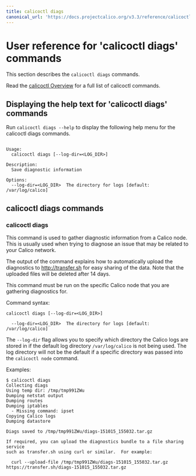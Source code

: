 ```yaml
---
title: calicoctl diags
canonical_url: 'https://docs.projectcalico.org/v3.3/reference/calicoctl/commands/node/diags'
---
```


# User reference for 'calicoctl diags' commands

This section describes the `calicoctl diags` commands.

Read the [calicoctl Overview]({{site.baseurl}}/{{page.version}}/reference/calicoctl) 
for a full list of calicoctl commands.

## Displaying the help text for 'calicoctl diags' commands

Run `calicoctl diags --help` to display the following help menu for the 
calicoctl diags commands.

```

Usage:
  calicoctl diags [--log-dir=<LOG_DIR>]

Description:
  Save diagnostic information

Options:
  --log-dir=<LOG_DIR>  The directory for logs [default: /var/log/calico]

```

## calicoctl diags commands


### calicoctl diags 

This command is used to gather diagnostic information from a Calico node.
This is usually used when trying to diagnose an issue that may be related to
your Calico network.

The output of the command explains how to automatically upload the 
diagnostics to http://transfer.sh for easy sharing of the data. Note that the 
uploaded files will be deleted after 14 days.

This command must be run on the specific Calico node that you are gathering 
diagnostics for.

Command syntax:

```
calicoctl diags [--log-dir=<LOG_DIR>]

  --log-dir=<LOG_DIR>  The directory for logs [default: /var/log/calico]
```

The `--log-dir` flag allows you to specify which directory the Calico logs are 
stored in if the default log directory `/var/log/calico` is not being 
used. The log directory will not be the default if a specific directory was 
passed into the `calicoctl node` command.

Examples:

```
$ calicoctl diags
Collecting diags
Using temp dir: /tmp/tmp991ZWu
Dumping netstat output
Dumping routes
Dumping iptables
  - Missing command: ipset
Copying Calico logs
Dumping datastore

Diags saved to /tmp/tmp991ZWu/diags-151015_155032.tar.gz

If required, you can upload the diagnostics bundle to a file sharing service
such as transfer.sh using curl or similar.  For example:

  curl --upload-file /tmp/tmp991ZWu/diags-151015_155032.tar.gz https://transfer.sh/diags-151015_155032.tar.gz
```
